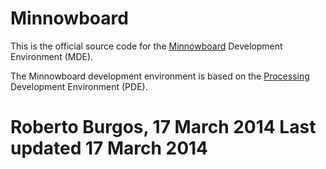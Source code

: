 Minnowboard
==========

This is the official source code for the [Minnowboard](http://minnowboard.org) Development Environment (MDE).

The Minnowboard development environment is based on the [Processing](http://processing.org) Development Environment (PDE).


Roberto Burgos, 17 March 2014
Last updated 17 March 2014
=======
